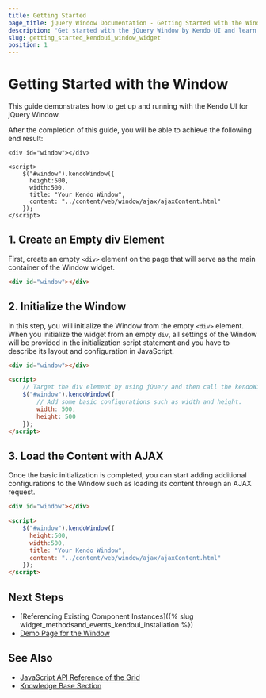 ```yaml
---
title: Getting Started
page_title: jQuery Window Documentation - Getting Started with the Window
description: "Get started with the jQuery Window by Kendo UI and learn how to create and initialize the widget."
slug: getting_started_kendoui_window_widget
position: 1
---
```


# Getting Started with the Window

This guide demonstrates how to get up and running with the Kendo UI for jQuery Window. 

After the completion of this guide, you will be able to achieve the following end result:

```dojo
<div id="window"></div>

<script>
    $("#window").kendoWindow({
      height:500,
      width:500,
      title: "Your Kendo Window",
      content: "../content/web/window/ajax/ajaxContent.html"
    });
</script>
```

## 1. Create an Empty div Element

First, create an empty `<div>` element on the page that will serve as the main container of the Window widget.

```html
<div id="window"></div>
```

## 2. Initialize the Window 

In this step, you will initialize the Window from the empty `<div>` element. When you initialize the widget from an empty `div`, all settings of the Window will be provided in the initialization script statement and you have to describe its layout and configuration in JavaScript.

```html
<div id="window"></div>

<script>
    // Target the div element by using jQuery and then call the kendoWindow() method.
    $("#window").kendoWindow({
        // Add some basic configurations such as width and height.
        width: 500,
        height: 500
    });
</script>
```

## 3. Load the Content with AJAX 

Once the basic initialization is completed, you can start adding additional configurations to the Window such as loading its content through an AJAX request.

```html
<div id="window"></div>

<script>
    $("#window").kendoWindow({
      height:500,
      width:500,
      title: "Your Kendo Window",
      content: "../content/web/window/ajax/ajaxContent.html"
    });
</script>
```

## Next Steps 

* [Referencing Existing Component Instances]({% slug widget_methodsand_events_kendoui_installation %}) 
* [Demo Page for the Window](https://demos.telerik.com/kendo-ui/window/index)

## See Also 

* [JavaScript API Reference of the Grid](/api/javascript/ui/window)
* [Knowledge Base Section](/knowledge-base)